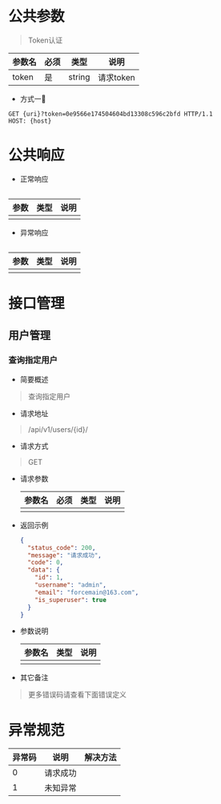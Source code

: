 # 公共参数

> Token认证

| 参数名 | 必须 | 类型   | 说明      |
| ------ | ---- | ------ | --------- |
| token  | 是   | string | 请求token |

* 方式一

```
GET {uri}?token=0e9566e174504604bd13308c596c2bfd HTTP/1.1
HOST: {host}
```



# 公共响应

* 正常响应
```json

```

| 参数 | 类型 | 说明 |
| ---- | ---- | ---- |
|      |      |      |



* 异常响应

```json

```

| 参数 | 类型 | 说明 |
| ---- | ---- | ---- |
|      |      |      |

# 接口管理

## 用户管理

### 查询指定用户

* 简要概述

> 查询指定用户

* 请求地址

> /api/v1/users/{id}/

* 请求方式

> GET

* 请求参数

  | 参数名 | 必须 | 类型 | 说明 |
  | ------ | ---- | ---- | ---- |
  |        |      |      |      |


* 返回示例

  ```json
  {
    "status_code": 200,
    "message": "请求成功",
    "code": 0,
    "data": {
      "id": 1,
      "username": "admin",
      "email": "forcemain@163.com",
      "is_superuser": true
    }
  }
  ```


* 参数说明

  | 参数名 | 类型 | 说明 |
  | ------ | ---- | ---- |
  |        |      |      |


* 其它备注

> 更多错误码请查看下面错误定义

# 异常规范

| 异常码 | 说明     | 解决方法 |
| ------ | -------- | -------- |
| 0      | 请求成功 |          |
| 1      | 未知异常 |          |

